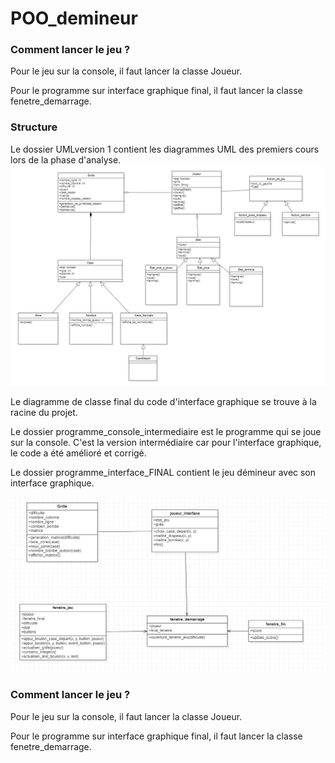 # POO_demineur
### Comment lancer le jeu ?

Pour le jeu sur la console, il faut lancer la classe Joueur.

Pour le programme sur interface graphique final, il faut lancer la classe fenetre_demarrage.

### Structure

Le dossier UMLversion 1 contient les diagrammes UML des premiers cours lors de la phase d'analyse.
![Diagramme de classe final](https://raw.githubusercontent.com/lpari053/POO_demineur/main/UML_version1/diagramme_de_classe_version1.PNG)


Le diagramme de classe final du code d'interface graphique se trouve à la racine du projet.

Le dossier programme_console_intermediaire est le programme qui se joue sur la console. C'est la version intermédiaire car pour l'interface graphique, le code a été amélioré et corrigé.

Le dossier programme_interface_FINAL contient le jeu démineur avec son interface graphique.

![Diagramme de classe final](diagramme_de_classe_final.png)

### Comment lancer le jeu ?

Pour le jeu sur la console, il faut lancer la classe Joueur.

Pour le programme sur interface graphique final, il faut lancer la classe fenetre_demarrage.
